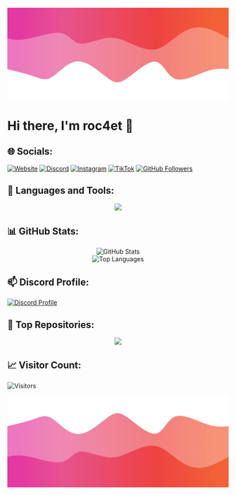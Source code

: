 ![Header](./header.png)

# Hi there, I'm **roc4et** 👋

## 🌐 Socials:

[![Website](https://img.shields.io/badge/Website-000000?style=for-the-badge&logo=About.me&logoColor=white)](https://roc4et.de/)
[![Discord](https://img.shields.io/badge/Discord-7289DA?style=for-the-badge&logo=discord&logoColor=white)](https://discord.gg/PaqNwRxgu4)
[![Instagram](https://img.shields.io/badge/Instagram-E4405F?style=for-the-badge&logo=Instagram&logoColor=white)](https://instagram.com/roc4et)
[![TikTok](https://img.shields.io/badge/TikTok-000000?style=for-the-badge&logo=TikTok&logoColor=white)](https://tiktok.com/@roc4et)
[![GitHub Followers](https://img.shields.io/github/followers/roc4et?color=008042&label=GitHub%20Followers&logo=GitHub&style=for-the-badge)](https://github.com/roc4et)


## 🧰 Languages and Tools:

<p align="center">
  <img src="https://skillicons.dev/icons?i=python,nodejs,html,css,git,github" />
</p>

## 📊 GitHub Stats:

<p align="center">
  <img src="https://github-readme-stats.vercel.app/api?username=roc4et&show_icons=true&theme=radical&count_private=true" alt="GitHub Stats" />
  <br />
  <img src="https://github-readme-stats.vercel.app/api/top-langs/?username=roc4et&layout=compact&theme=radical&langs_count=10" alt="Top Languages" />
</p>


## 📫 Discord Profile:

<a href="https://discord.c99.nl/widget/theme-4/1186342290323677215.png">
  <img src="https://discord.c99.nl/widget/theme-4/1186342290323677215.png" alt="Discord Profile" />
</a>

## 🌟 Top Repositories:

<p align="center">
  <a href="https://github.com/roc4et/">
    <img src="https://github-readme-stats.vercel.app/api/pin/?username=roc4et&repo=telegram-downloader&theme=radical" />
  </a>
</p>

## 📈 Visitor Count:

![Visitors](https://komarev.com/ghpvc/?username=roc4et&label=Visitors&color=0e75b6&style=flat)

![Footer](./footer.png)
